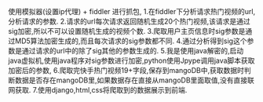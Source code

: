使用模拟器(设置ip代理) + fiddler 进行抓包,
1.在fiddler下分析请求热门视频的url,分析请求的参数.
2.请求的url每次请求返回随机生成20个热门视频,该请求是通过sig加密,所以不可以设置随机生成的视频个数.
3.爬取用户主页信息时sig参数是通过MD5算法加密生成的,而且每次请求的sig参数都不同.
4.通过分析得到sig这个参数是通过请求的url中的除了sig其他的参数生成的.
5.我是使用java解密的,启动java虚拟机,使用java程序对sig参数进行加密,python使用Jpype调用java脚本获取加密后的参数,
6.爬取完快手热门视频19+字段,保存到mangoDB中,获取数据时判断数据是否存在mangoDB里,如果数据存在直接从mangoDB里面取值,没有直接联网获取.
7.使用django,html,css将爬取到的数据展示到前端.
